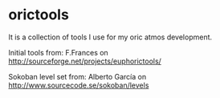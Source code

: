 orictools
=========

It is a collection of tools I use for my oric atmos development.

Initial tools from: F.Frances on http://sourceforge.net/projects/euphorictools/

Sokoban level set from: Alberto García on http://www.sourcecode.se/sokoban/levels

